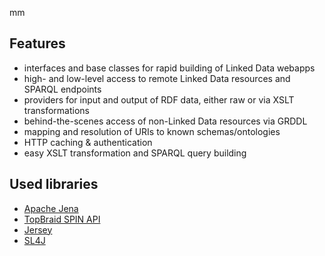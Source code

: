 mm

Features
--------

* interfaces and base classes for rapid building of Linked Data webapps
* high- and low-level access to remote Linked Data resources and SPARQL endpoints
* providers for input and output of RDF data, either raw or via XSLT transformations
* behind-the-scenes access of non-Linked Data resources via GRDDL
* mapping and resolution of URIs to known schemas/ontologies
* HTTP caching & authentication
* easy XSLT transformation and SPARQL query building

Used libraries
--------------

* [Apache Jena](http://jena.apache.org)
* [TopBraid SPIN API](http://topbraid.org/spin/api/)
* [Jersey](http://jersey.java.net)
* [SL4J](http://www.slf4j.org)